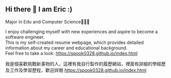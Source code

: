 <h2> Hi there 👋 I am Eric :) </h2>
Major in Edu and Computer Science🤖🤖🤖

I enjoy challenging myself with new experiences and aspire to become a software engineer. <br>
This is my self-created resume webpage, which provides detailed information about my career and educational background.  <br>
Feel free to take a look: https://spook0328.github.io/index.html

我是個喜歡挑戰新事物的人，這裡有我自行製作的履歷網站，裡面有詳細的學經歷及工作及學習歷程，歡迎詳閱 https://spook0328.github.io/index.html
<!--
**spook0328/spook0328** is a ✨ _special_ ✨ repository because its `README.md` (this file) appears on your GitHub profile.

Here are some ideas to get you started:

- 🔭 I’m currently working on ...
- 🌱 I’m currently learning ...
- 👯 I’m looking to collaborate on ...
- 🤔 I’m looking for help with ...
- 💬 Ask me about ...
- 📫 How to reach me: ...
- 😄 Pronouns: ...
- ⚡ Fun fact: ...
-->
